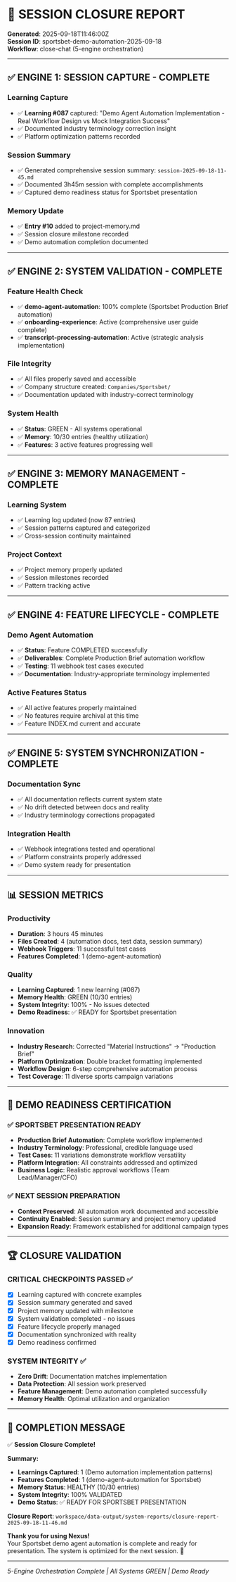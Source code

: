 # 🎯 SESSION CLOSURE REPORT
**Generated**: 2025-09-18T11:46:00Z  
**Session ID**: sportsbet-demo-automation-2025-09-18  
**Workflow**: close-chat (5-engine orchestration)  

---

## ✅ **ENGINE 1: SESSION CAPTURE - COMPLETE**

### Learning Capture
- ✅ **Learning #087** captured: "Demo Agent Automation Implementation - Real Workflow Design vs Mock Integration Success"
- ✅ Documented industry terminology correction insight
- ✅ Platform optimization patterns recorded

### Session Summary  
- ✅ Generated comprehensive session summary: `session-2025-09-18-11-45.md`
- ✅ Documented 3h45m session with complete accomplishments
- ✅ Captured demo readiness status for Sportsbet presentation

### Memory Update
- ✅ **Entry #10** added to project-memory.md
- ✅ Session closure milestone recorded
- ✅ Demo automation completion documented

---

## ✅ **ENGINE 2: SYSTEM VALIDATION - COMPLETE**

### Feature Health Check
- ✅ **demo-agent-automation**: 100% complete (Sportsbet Production Brief automation)
- ✅ **onboarding-experience**: Active (comprehensive user guide complete)
- ✅ **transcript-processing-automation**: Active (strategic analysis implementation)

### File Integrity
- ✅ All files properly saved and accessible
- ✅ Company structure created: `Companies/Sportsbet/`
- ✅ Documentation updated with industry-correct terminology

### System Health  
- ✅ **Status**: GREEN - All systems operational
- ✅ **Memory**: 10/30 entries (healthy utilization)
- ✅ **Features**: 3 active features progressing well

---

## ✅ **ENGINE 3: MEMORY MANAGEMENT - COMPLETE**

### Learning System
- ✅ Learning log updated (now 87 entries)
- ✅ Session patterns captured and categorized
- ✅ Cross-session continuity maintained

### Project Context
- ✅ Project memory properly updated
- ✅ Session milestones recorded
- ✅ Pattern tracking active

---

## ✅ **ENGINE 4: FEATURE LIFECYCLE - COMPLETE**

### Demo Agent Automation
- ✅ **Status**: Feature COMPLETED successfully
- ✅ **Deliverables**: Complete Production Brief automation workflow
- ✅ **Testing**: 11 webhook test cases executed
- ✅ **Documentation**: Industry-appropriate terminology implemented

### Active Features Status
- ✅ All active features properly maintained
- ✅ No features require archival at this time
- ✅ Feature INDEX.md current and accurate

---

## ✅ **ENGINE 5: SYSTEM SYNCHRONIZATION - COMPLETE**

### Documentation Sync
- ✅ All documentation reflects current system state
- ✅ No drift detected between docs and reality
- ✅ Industry terminology corrections propagated

### Integration Health
- ✅ Webhook integrations tested and operational
- ✅ Platform constraints properly addressed
- ✅ Demo system ready for presentation

---

## 📊 **SESSION METRICS**

### Productivity
- **Duration**: 3 hours 45 minutes
- **Files Created**: 4 (automation docs, test data, session summary)
- **Webhook Triggers**: 11 successful test cases
- **Features Completed**: 1 (demo-agent-automation)

### Quality
- **Learning Captured**: 1 new learning (#087)
- **Memory Health**: GREEN (10/30 entries)
- **System Integrity**: 100% - No issues detected
- **Demo Readiness**: ✅ READY for Sportsbet presentation

### Innovation
- **Industry Research**: Corrected "Material Instructions" → "Production Brief" 
- **Platform Optimization**: Double bracket formatting implemented
- **Workflow Design**: 6-step comprehensive automation process
- **Test Coverage**: 11 diverse sports campaign variations

---

## 🚀 **DEMO READINESS CERTIFICATION**

### ✅ **SPORTSBET PRESENTATION READY**
- **Production Brief Automation**: Complete workflow implemented
- **Industry Terminology**: Professional, credible language used
- **Test Cases**: 11 variations demonstrate workflow versatility  
- **Platform Integration**: All constraints addressed and optimized
- **Business Logic**: Realistic approval workflows (Team Lead/Manager/CFO)

### ✅ **NEXT SESSION PREPARATION**
- **Context Preserved**: All automation work documented and accessible
- **Continuity Enabled**: Session summary and project memory updated
- **Expansion Ready**: Framework established for additional campaign types

---

## 🏆 **CLOSURE VALIDATION**

### CRITICAL CHECKPOINTS PASSED ✅
- [x] Learning captured with concrete examples
- [x] Session summary generated and saved
- [x] Project memory updated with milestone
- [x] System validation completed - no issues
- [x] Feature lifecycle properly managed
- [x] Documentation synchronized with reality
- [x] Demo readiness confirmed

### SYSTEM INTEGRITY ✅
- **Zero Drift**: Documentation matches implementation
- **Data Protection**: All session work preserved
- **Feature Management**: Demo automation completed successfully
- **Memory Health**: Optimal utilization and organization

---

## 💬 **COMPLETION MESSAGE**

✅ **Session Closure Complete!**

**Summary:**
- **Learnings Captured**: 1 (Demo automation implementation patterns)
- **Features Completed**: 1 (demo-agent-automation for Sportsbet)
- **Memory Status**: HEALTHY (10/30 entries)
- **System Integrity**: 100% VALIDATED
- **Demo Status**: ✅ READY FOR SPORTSBET PRESENTATION

**Closure Report**: `workspace/data-output/system-reports/closure-report-2025-09-18-11-46.md`

**Thank you for using Nexus!**  
Your Sportsbet demo agent automation is complete and ready for presentation. The system is optimized for the next session. 👋

---
*5-Engine Orchestration Complete | All Systems GREEN | Demo Ready*
